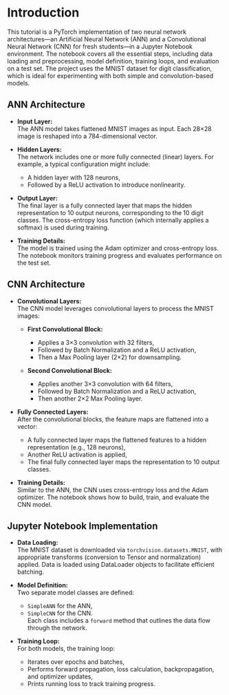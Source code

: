 # Introduction
This tutorial is a PyTorch implementation of two neural network architectures—an Artificial Neural Network (ANN) and a Convolutional Neural Network (CNN) for fresh students—in a Jupyter Notebook environment. The notebook covers all the essential steps, including data loading and preprocessing, model definition, training loops, and evaluation on a test set. The project uses the MNIST dataset for digit classification, which is ideal for experimenting with both simple and convolution-based models.

## ANN Architecture

- **Input Layer:**  
  The ANN model takes flattened MNIST images as input. Each 28×28 image is reshaped into a 784-dimensional vector.

- **Hidden Layers:**  
  The network includes one or more fully connected (linear) layers. For example, a typical configuration might include:
  - A hidden layer with 128 neurons,
  - Followed by a ReLU activation to introduce nonlinearity.

- **Output Layer:**  
  The final layer is a fully connected layer that maps the hidden representation to 10 output neurons, corresponding to the 10 digit classes. The cross-entropy loss function (which internally applies a softmax) is used during training.

- **Training Details:**  
  The model is trained using the Adam optimizer and cross-entropy loss. The notebook monitors training progress and evaluates performance on the test set.

## CNN Architecture

- **Convolutional Layers:**  
  The CNN model leverages convolutional layers to process the MNIST images:
  - **First Convolutional Block:**  
    - Applies a 3×3 convolution with 32 filters,
    - Followed by Batch Normalization and a ReLU activation,
    - Then a Max Pooling layer (2×2) for downsampling.
  
  - **Second Convolutional Block:**  
    - Applies another 3×3 convolution with 64 filters,
    - Followed by Batch Normalization and a ReLU activation,
    - Then another 2×2 Max Pooling layer.

- **Fully Connected Layers:**  
  After the convolutional blocks, the feature maps are flattened into a vector:
  - A fully connected layer maps the flattened features to a hidden representation (e.g., 128 neurons),
  - Another ReLU activation is applied,
  - The final fully connected layer maps the representation to 10 output classes.

- **Training Details:**  
  Similar to the ANN, the CNN uses cross-entropy loss and the Adam optimizer. The notebook shows how to build, train, and evaluate the CNN model.

## Jupyter Notebook Implementation

- **Data Loading:**  
  The MNIST dataset is downloaded via `torchvision.datasets.MNIST`, with appropriate transforms (conversion to Tensor and normalization) applied. Data is loaded using DataLoader objects to facilitate efficient batching.

- **Model Definition:**  
  Two separate model classes are defined:
  - `SimpleANN` for the ANN,
  - `SimpleCNN` for the CNN.  
  Each class includes a `forward` method that outlines the data flow through the network.

- **Training Loop:**  
  For both models, the training loop:
  - Iterates over epochs and batches,
  - Performs forward propagation, loss calculation, backpropagation, and optimizer updates,
  - Prints running loss to track training progress.
